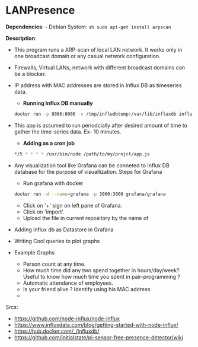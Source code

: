 # LANPresence
**Dependencies**:
    -   Debian System:
        ```sh
        sudo apt-get install arpscan
        ```


**Description**:
-   This program runs a ARP-scan of local LAN network.  It works only in one broadcast domain or any casual network configuration.
-   Firewalls, Virtual LANs, network with different broadcast domains can be a blocker.  
-   IP address with MAC addresses are stored in Influx DB as timeseries data.
    -   **Running Influx DB manually**
    ```sh
    docker run -p 8086:8086 -v /tmp/infludbtemp:/var/lib/influxdb influxdb
    ```
-   This app is assumed to run periodcially after desired amount of time to gather the time-series data. Ex- 10 minutes.
    -   **Adding as a cron job**
    ```sh
    */5 * * * * /usr/bin/node /path/to/my/projct/app.js
    ```
-   Any visualization tool like Grafana can be conneted to Influx DB database for the purpose of visuallization.
    Steps for Grafana
    -   Run grafana with docker
    ```sh
    docker run -d --name=grafana -p 3000:3000 grafana/grafana
    ```
    -   Click on '+' sign on left pane of Grafana.
    -   Click on 'import'.
    -   Upload the file in current repository by the name of [](Presence_json.txt)

    

- Adding influx db as Datastore in Grafana
- Writing Cool queries to plot graphs
- Example Graphs
    -   Person count at any time.
    -   How much time did any two spend together in hours/day/week? Useful to know how much time you spent in pair-programming ?
    -   Automatic attendance of employees.
    -   Is your friend alive ? Identify using his MAC address
    -   





Srcs:
-   https://github.com/node-influx/node-influx
-   https://www.influxdata.com/blog/getting-started-with-node-influx/
-   https://hub.docker.com/_/influxdb/
-   https://github.com/initialstate/pi-sensor-free-presence-detector/wiki

